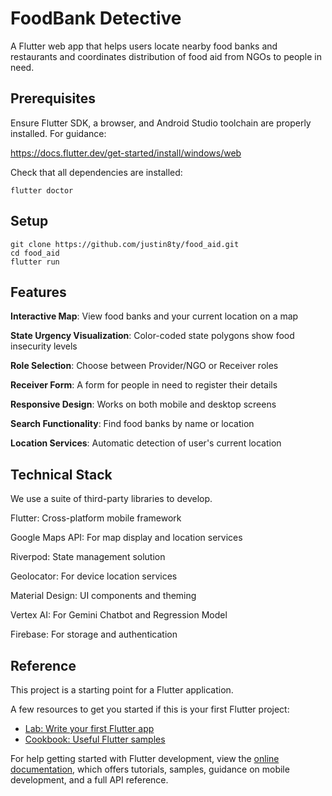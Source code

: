 # FoodBank Detective

A Flutter web app that helps users locate nearby food banks and restaurants and coordinates distribution of food aid from NGOs to people in need.

## Prerequisites

Ensure Flutter SDK, a browser, and Android Studio toolchain are properly installed. For guidance:

https://docs.flutter.dev/get-started/install/windows/web

Check that all dependencies are installed:

```
flutter doctor
```

## Setup

```
git clone https://github.com/justin8ty/food_aid.git
cd food_aid
flutter run
```

## Features

**Interactive Map**: View food banks and your current location on a map

**State Urgency Visualization**: Color-coded state polygons show food insecurity levels

**Role Selection**: Choose between Provider/NGO or Receiver roles

**Receiver Form**: A form for people in need to register their details

**Responsive Design**: Works on both mobile and desktop screens

**Search Functionality**: Find food banks by name or location

**Location Services**: Automatic detection of user's current location

## Technical Stack

We use a suite of third-party libraries to develop.

Flutter: Cross-platform mobile framework

Google Maps API: For map display and location services

Riverpod: State management solution

Geolocator: For device location services

Material Design: UI components and theming

Vertex AI: For Gemini Chatbot and Regression Model

Firebase: For storage and authentication

## Reference

This project is a starting point for a Flutter application.

A few resources to get you started if this is your first Flutter project:

- [Lab: Write your first Flutter app](https://docs.flutter.dev/get-started/codelab)
- [Cookbook: Useful Flutter samples](https://docs.flutter.dev/cookbook)

For help getting started with Flutter development, view the
[online documentation](https://docs.flutter.dev/), which offers tutorials,
samples, guidance on mobile development, and a full API reference.
